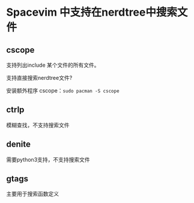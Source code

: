 # Spacevim 中支持在nerdtree中搜索文件

## cscope 

支持列出include 某个文件的所有文件。

支持直接搜索nerdtree文件?

安装额外程序 cscope：`sudo pacman -S cscope`

## ctrlp

模糊查找，不支持搜索文件

## denite

需要python3支持，不支持搜索文件

## gtags

主要用于搜索函数定义
